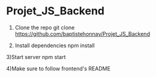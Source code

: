 # Projet_JS_Backend

1) Clone the repo
git clone https://github.com/baptistehonnay/Projet_JS_Backend

2) Install dependencies
npm install

3)Start server
npm start

4)Make sure to follow frontend's README
